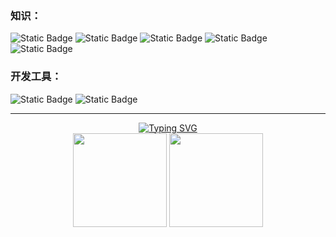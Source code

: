 ### 知识：
![Static Badge](https://img.shields.io/badge/HTML-rgb(227%2C%2076%2C%2038)?logo=html5&logoColor=white)
![Static Badge](https://img.shields.io/badge/CSS-rgb(68%2C%2051%2C%20153)?logo=css3&logoColor=white)
![Static Badge](https://img.shields.io/badge/JavaScript-black?logo=javascript&logoColor=rgb(247%2C%20223%2C%2030))
![Static Badge](https://img.shields.io/badge/Vue.js-rgb(0%2C%20119%2C%20119)?logo=vuedotjs&logoColor=rgb(79%2C%20192%2C%20141))
![Static Badge](https://img.shields.io/badge/Spring-rgb(36%2C%20149%2C%2067)?logo=spring&logoColor=rgb(151%2C%20201%2C%200))


### 开发工具：
![Static Badge](https://img.shields.io/badge/VSCode-rgb(56%2C%2096%2C%20196)?logo=visualstudiocode&logoColor=rgb(34%2C%20165%2C%20241))
![Static Badge](https://img.shields.io/badge/IDEA-black?logo=intellijidea&logoColor=white)

---

<p align="center">
  <a href="https://git.io/typing-svg"><img src="https://readme-typing-svg.demolab.com?font=Fira+Code&pause=1000&color=F740AA&center=true&random=false&width=435&separator=%3C&lines=console.info('Hello%2C+World!');" alt="Typing SVG" /></a>
  <br>
  <img align="center"
          height="150em"
          src="https://github-readme-stats.vercel.app/api?username=FlyingQwQ&show_icons=true&theme=light&count_private=true" />
  <img align="center"
          height="150em"
          src="https://github-readme-stats.vercel.app/api/top-langs/?username=FlyingQwQ&theme=light&layout=compact" />
</p>
